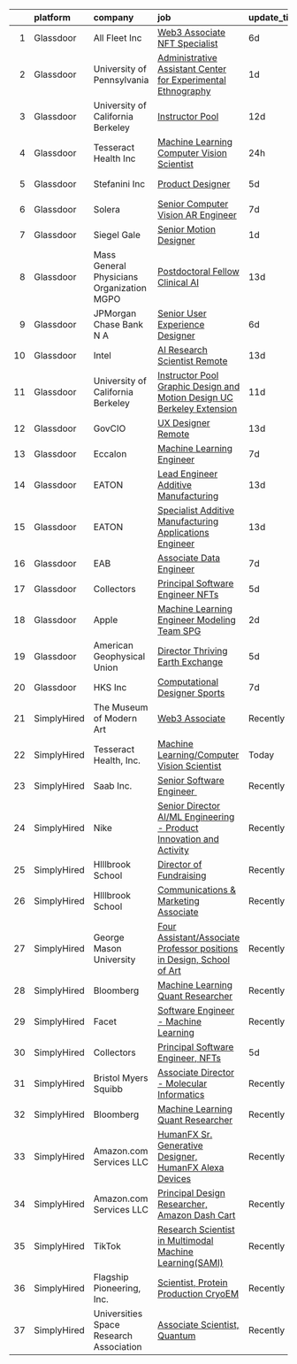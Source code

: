 

|    | platform    | company                                   | job                                                                                                                                                                                                                                                                                                                                                                                                                                                                                                                                                                                                                                                                                                                                                                                                                                                                                                                                                                                                                                                                                                                                                                                                                                                                                                                                                                                 | update_time   | location                |
|---:|:------------|:------------------------------------------|:------------------------------------------------------------------------------------------------------------------------------------------------------------------------------------------------------------------------------------------------------------------------------------------------------------------------------------------------------------------------------------------------------------------------------------------------------------------------------------------------------------------------------------------------------------------------------------------------------------------------------------------------------------------------------------------------------------------------------------------------------------------------------------------------------------------------------------------------------------------------------------------------------------------------------------------------------------------------------------------------------------------------------------------------------------------------------------------------------------------------------------------------------------------------------------------------------------------------------------------------------------------------------------------------------------------------------------------------------------------------------------|:--------------|:------------------------|
|  1 | Glassdoor   | All Fleet Inc                             | [Web3 Associate   NFT Specialist](https://www.glassdoor.com/partner/jobListing.htm?pos=101&ao=1110586&s=58&guid=00000181fb77963eac4d0f2141a205bb&src=GD_JOB_AD&t=SR&vt=w&ea=1&cs=1_4d154e73&cb=1657781327994&jobListingId=1007990811083&cpc=AF1E4A3695F490BE&jrtk=3-0-1g7tnf5q2kbm7801-1g7tnf5qfimbe800-0ed09dea353dd073--6NYlbfkN0AtlW_omU2Xx3W-19HQ_drmTKCWebiHnmA5lS5PDL5G8byyb_cVqG1a5cUmTcwFafQ3qhOZ60w2v3j4Pa4rkUt6EdvziXUDip5jwSVdhurbiWmgDmbNHN71DjmC1h-YEYyICTAHoIxzAFhxhzl_bJoEk5heshHaBve2sorqhXtW4yNvnxu7d-JmpZdaiM1Qy8qV5a7qGmdM9IUzd2I9Um1K97ijKBE4RTEsW_oE_q5Wb7LtWVtxsUBC1jm6NGaXgKMm-11MCjm5sW-uu3YwpktoZvCU4_Ahow8I3hwfeLAHRB8mr94IMRsmvcsUSB8mMdEnKm77wEvbQw7vewSm6P_WgjzFelx6trJINIcDIwnrmFZVs3OheFhE2RG9nR3YipZ4ZaxVXksaRxVK7DVuvLJVJ6iIi4wRd5NW380EkJKSEm0UXkTKfYV5yaOt6X-cIpLLA47_qc3apb6LvnzFNMjnutIpyIqf4l8AsFrfkYsfZjPDNmDnYkcKEDMpRTaYSTmLe97xGm4YrYK9BU9QecbE)                                                                                                                                                                                                                                                                                                                                                                                                                                                                                          | 6d            | Zion, IL                |
|  2 | Glassdoor   | University of Pennsylvania                | [Administrative Assistant  Center for Experimental Ethnography](https://www.glassdoor.com/partner/jobListing.htm?pos=107&ao=1136043&s=58&guid=00000181fb77963eac4d0f2141a205bb&src=GD_JOB_AD&t=SR&vt=w&cs=1_1cb2f3e4&cb=1657781327994&jobListingId=1007999565140&jrtk=3-0-1g7tnf5q2kbm7801-1g7tnf5qfimbe800-b700c7d365867afb-)                                                                                                                                                                                                                                                                                                                                                                                                                                                                                                                                                                                                                                                                                                                                                                                                                                                                                                                                                                                                                                                      | 1d            | Philadelphia, PA        |
|  3 | Glassdoor   | University of California Berkeley         | [Instructor Pool](https://www.glassdoor.com/partner/jobListing.htm?pos=109&ao=1136043&s=58&guid=00000181fb77963eac4d0f2141a205bb&src=GD_JOB_AD&t=SR&vt=w&cs=1_e5e4677a&cb=1657781327995&jobListingId=1007975971924&jrtk=3-0-1g7tnf5q2kbm7801-1g7tnf5qfimbe800-97b24cf7dd2ff725-)                                                                                                                                                                                                                                                                                                                                                                                                                                                                                                                                                                                                                                                                                                                                                                                                                                                                                                                                                                                                                                                                                                    | 12d           | San Francisco, CA       |
|  4 | Glassdoor   | Tesseract Health  Inc                     | [Machine Learning Computer Vision Scientist](https://www.glassdoor.com/partner/jobListing.htm?pos=106&ao=1136043&s=58&guid=00000181fb77963eac4d0f2141a205bb&src=GD_JOB_AD&t=SR&vt=w&ea=1&cs=1_821b2676&cb=1657781327994&jobListingId=1008002710891&jrtk=3-0-1g7tnf5q2kbm7801-1g7tnf5qfimbe800-fd7670455c9a02f9-)                                                                                                                                                                                                                                                                                                                                                                                                                                                                                                                                                                                                                                                                                                                                                                                                                                                                                                                                                                                                                                                                    | 24h           | Remote                  |
|  5 | Glassdoor   | Stefanini  Inc                            | [Product Designer](https://www.glassdoor.com/partner/jobListing.htm?pos=111&ao=1136043&s=58&guid=00000181fb77963eac4d0f2141a205bb&src=GD_JOB_AD&t=SR&vt=w&ea=1&cs=1_5dd7e52c&cb=1657781327996&jobListingId=1007993852074&jrtk=3-0-1g7tnf5q2kbm7801-1g7tnf5qfimbe800-56990b212e5da083-)                                                                                                                                                                                                                                                                                                                                                                                                                                                                                                                                                                                                                                                                                                                                                                                                                                                                                                                                                                                                                                                                                              | 5d            | Dearborn, MI            |
|  6 | Glassdoor   | Solera                                    | [Senior Computer Vision   AR Engineer](https://www.glassdoor.com/partner/jobListing.htm?pos=114&ao=1136043&s=58&guid=00000181fb77963eac4d0f2141a205bb&src=GD_JOB_AD&t=SR&vt=w&cs=1_ea61c3ed&cb=1657781327996&jobListingId=1007987390806&jrtk=3-0-1g7tnf5q2kbm7801-1g7tnf5qfimbe800-361ff7c4e5cf35db-)                                                                                                                                                                                                                                                                                                                                                                                                                                                                                                                                                                                                                                                                                                                                                                                                                                                                                                                                                                                                                                                                               | 7d            | Remote                  |
|  7 | Glassdoor   | Siegel Gale                               | [Senior Motion Designer](https://www.glassdoor.com/partner/jobListing.htm?pos=115&ao=1136043&s=58&guid=00000181fb77963eac4d0f2141a205bb&src=GD_JOB_AD&t=SR&vt=w&ea=1&cs=1_11acc57d&cb=1657781327996&jobListingId=1008001315045&jrtk=3-0-1g7tnf5q2kbm7801-1g7tnf5qfimbe800-63f40859d02cafd9-)                                                                                                                                                                                                                                                                                                                                                                                                                                                                                                                                                                                                                                                                                                                                                                                                                                                                                                                                                                                                                                                                                        | 1d            | New York, NY            |
|  8 | Glassdoor   | Mass General Physicians Organization MGPO | [Postdoctoral Fellow  Clinical AI](https://www.glassdoor.com/partner/jobListing.htm?pos=113&ao=1136043&s=58&guid=00000181fb77963eac4d0f2141a205bb&src=GD_JOB_AD&t=SR&vt=w&cs=1_ba7f9d05&cb=1657781327996&jobListingId=1007973984738&jrtk=3-0-1g7tnf5q2kbm7801-1g7tnf5qfimbe800-7e1e1b7b41195468-)                                                                                                                                                                                                                                                                                                                                                                                                                                                                                                                                                                                                                                                                                                                                                                                                                                                                                                                                                                                                                                                                                   | 13d           | Boston, MA              |
|  9 | Glassdoor   | JPMorgan Chase Bank  N A                  | [Senior User Experience Designer](https://www.glassdoor.com/partner/jobListing.htm?pos=110&ao=1136043&s=58&guid=00000181fb77963eac4d0f2141a205bb&src=GD_JOB_AD&t=SR&vt=w&cs=1_0c849f12&cb=1657781327995&jobListingId=1007991504187&jrtk=3-0-1g7tnf5q2kbm7801-1g7tnf5qfimbe800-87ea9470d0349728-)                                                                                                                                                                                                                                                                                                                                                                                                                                                                                                                                                                                                                                                                                                                                                                                                                                                                                                                                                                                                                                                                                    | 6d            | Chicago, IL             |
| 10 | Glassdoor   | Intel                                     | [AI Research Scientist  Remote ](https://www.glassdoor.com/partner/jobListing.htm?pos=103&ao=1136043&s=58&guid=00000181fb77963eac4d0f2141a205bb&src=GD_JOB_AD&t=SR&vt=w&cs=1_23212396&cb=1657781327994&jobListingId=1007972697909&jrtk=3-0-1g7tnf5q2kbm7801-1g7tnf5qfimbe800-e6d184d2bbfede32-)                                                                                                                                                                                                                                                                                                                                                                                                                                                                                                                                                                                                                                                                                                                                                                                                                                                                                                                                                                                                                                                                                     | 13d           | Santa Clara, CA         |
| 11 | Glassdoor   | University of California Berkeley         | [Instructor Pool Graphic Design and Motion Design UC Berkeley Extension](https://www.glassdoor.com/partner/jobListing.htm?pos=112&ao=1136043&s=58&guid=00000181fb77963eac4d0f2141a205bb&src=GD_JOB_AD&t=SR&vt=w&cs=1_097629d3&cb=1657781327996&jobListingId=1007978484355&jrtk=3-0-1g7tnf5q2kbm7801-1g7tnf5qfimbe800-f40628e4867d1fed-)                                                                                                                                                                                                                                                                                                                                                                                                                                                                                                                                                                                                                                                                                                                                                                                                                                                                                                                                                                                                                                             | 11d           | Berkeley, CA            |
| 12 | Glassdoor   | GovCIO                                    | [UX Designer  Remote ](https://www.glassdoor.com/partner/jobListing.htm?pos=118&ao=1136043&s=58&guid=00000181fb77963eac4d0f2141a205bb&src=GD_JOB_AD&t=SR&vt=w&cs=1_ae318417&cb=1657781327996&jobListingId=1007973829127&jrtk=3-0-1g7tnf5q2kbm7801-1g7tnf5qfimbe800-3c3a8742c6bc3871-)                                                                                                                                                                                                                                                                                                                                                                                                                                                                                                                                                                                                                                                                                                                                                                                                                                                                                                                                                                                                                                                                                               | 13d           | Remote                  |
| 13 | Glassdoor   | Eccalon                                   | [Machine Learning Engineer](https://www.glassdoor.com/partner/jobListing.htm?pos=116&ao=1136043&s=58&guid=00000181fb77963eac4d0f2141a205bb&src=GD_JOB_AD&t=SR&vt=w&ea=1&cs=1_67c5717f&cb=1657781327996&jobListingId=1007987494120&jrtk=3-0-1g7tnf5q2kbm7801-1g7tnf5qfimbe800-1be63e6e10b503d5-)                                                                                                                                                                                                                                                                                                                                                                                                                                                                                                                                                                                                                                                                                                                                                                                                                                                                                                                                                                                                                                                                                     | 7d            | Hanover, MD             |
| 14 | Glassdoor   | EATON                                     | [Lead Engineer   Additive Manufacturing](https://www.glassdoor.com/partner/jobListing.htm?pos=120&ao=1136043&s=58&guid=00000181fb77963eac4d0f2141a205bb&src=GD_JOB_AD&t=SR&vt=w&cs=1_f91444e4&cb=1657781327998&jobListingId=1007973750941&jrtk=3-0-1g7tnf5q2kbm7801-1g7tnf5qfimbe800-7255cd79f6523b15-)                                                                                                                                                                                                                                                                                                                                                                                                                                                                                                                                                                                                                                                                                                                                                                                                                                                                                                                                                                                                                                                                             | 13d           | Southfield, MI          |
| 15 | Glassdoor   | EATON                                     | [Specialist   Additive Manufacturing Applications Engineer](https://www.glassdoor.com/partner/jobListing.htm?pos=108&ao=1136043&s=58&guid=00000181fb77963eac4d0f2141a205bb&src=GD_JOB_AD&t=SR&vt=w&cs=1_0cebd93d&cb=1657781327995&jobListingId=1007973772476&jrtk=3-0-1g7tnf5q2kbm7801-1g7tnf5qfimbe800-24f9db2ec16f5da2-)                                                                                                                                                                                                                                                                                                                                                                                                                                                                                                                                                                                                                                                                                                                                                                                                                                                                                                                                                                                                                                                          | 13d           | Southfield, MI          |
| 16 | Glassdoor   | EAB                                       | [Associate Data Engineer](https://www.glassdoor.com/partner/jobListing.htm?pos=105&ao=1136043&s=58&guid=00000181fb77963eac4d0f2141a205bb&src=GD_JOB_AD&t=SR&vt=w&cs=1_bbe804e7&cb=1657781327994&jobListingId=1007987430798&jrtk=3-0-1g7tnf5q2kbm7801-1g7tnf5qfimbe800-65a1060564fdef46-)                                                                                                                                                                                                                                                                                                                                                                                                                                                                                                                                                                                                                                                                                                                                                                                                                                                                                                                                                                                                                                                                                            | 7d            | Remote                  |
| 17 | Glassdoor   | Collectors                                | [Principal Software Engineer  NFTs](https://www.glassdoor.com/partner/jobListing.htm?pos=102&ao=1110586&s=58&guid=00000181fb77963eac4d0f2141a205bb&src=GD_JOB_AD&t=SR&vt=w&cs=1_903bc828&cb=1657781327994&jobListingId=1007992240823&cpc=C4A69CCDBB3B9599&jrtk=3-0-1g7tnf5q2kbm7801-1g7tnf5qfimbe800-9ed9be0b59a4a466--6NYlbfkN0DG4ntHtB_rMsnfhgmnSvK2brktLme1L4SiDeJjQ-izrVOLqRJ5-yjEwoYGp-nj3bUvyNYGi_l_KUFiTCD1_DplnZFSR8Ijd2N4XRtAZl-U-XeP_v7U1b_lLokY6_wqsZffml7bz2bwVqyfq1s9c9G9-p3oDcepYODTwCNK6_awSdSQKsROIBYqclxWz5pUWt0zUIlNd4K3SbRjYILDPAmYgONgtQD-WWZ9ciYH0GqqzOTuWI4CNW4xgy0ZVlYFJ91Spi7RkvBTzc3lbYMQ5LlkA-EXzW2FUGnv-RI8iZMIsCvA87e972meKCoGTgc5C6KC--ZECwnDLEeWXQS6lyjdspQp6fQ8Bv4PmfJl9q2ueylGuxH5ZGSAgwUJGJkpQ27ys5zEp1Zz3re03dIS67ef6ThiyvvWIwujB-BfSXqaV-kPFAnjAixVqzGDWQJ_-oYnWID8epHmc2NVAfh0PeKlH5t1_UTKxfM2yDpJ1GSWM7zH1oY2zXA5yXfJT1Wgvr5_l96TGiSzCTIWlq0zj0XMD71bm92N3w8PTXbzuJSElIrfLQu5-mUKby7AJF2ENsJtVdZkVlVPnlFolhAysGr6Ybh1jYbc2RdwV_TVdUGPaVIFUw7cP2xHVWBjdDygkPIrlDI4Hfws2FF5lvpC1LkSkDHBrq9uqYLZ-kRRibvOvHZ0i1ZLH9adP7joNUVJKPll8D7cU0B7uR4Fcl6Hmzvp-aneMhUHVerxLoEvMlX_LInZt6bseM-9yJOEQrGQVErSeSzMtRPHbD2Z1Pli3O0SoHhNcTwWSYYKEgMssAQiGCbp63Lv75_mSMEReJxoeQh5wjiHEwceFMlgf0Rb8otky2nvZY3j6MVxEnnKkx_bOSO4_L9oHqrkhL0sgld4wDjU6MkLGiH3CuULPP8hbWYd_I-E_MCbyrU2baF5ClZKl2BdWJtpgJ-0BJMOqrpJmCQpPm9TLYwAfU4mGZ9sg4vieLLTcVjBu_tEU8fGLpasOg%3D%3D) | 5d            | Santa Ana, CA           |
| 18 | Glassdoor   | Apple                                     | [Machine Learning Engineer  Modeling Team   SPG](https://www.glassdoor.com/partner/jobListing.htm?pos=104&ao=1136043&s=58&guid=00000181fb77963eac4d0f2141a205bb&src=GD_JOB_AD&t=SR&vt=w&cs=1_771a881d&cb=1657781327994&jobListingId=1007999034473&jrtk=3-0-1g7tnf5q2kbm7801-1g7tnf5qfimbe800-a1c6ddc4983480cb-)                                                                                                                                                                                                                                                                                                                                                                                                                                                                                                                                                                                                                                                                                                                                                                                                                                                                                                                                                                                                                                                                     | 2d            | Cupertino, CA           |
| 19 | Glassdoor   | American Geophysical Union                | [Director  Thriving Earth Exchange](https://www.glassdoor.com/partner/jobListing.htm?pos=119&ao=1136043&s=58&guid=00000181fb77963eac4d0f2141a205bb&src=GD_JOB_AD&t=SR&vt=w&ea=1&cs=1_1c7df533&cb=1657781327996&jobListingId=1007993955243&jrtk=3-0-1g7tnf5q2kbm7801-1g7tnf5qfimbe800-13b136de571ad4df-)                                                                                                                                                                                                                                                                                                                                                                                                                                                                                                                                                                                                                                                                                                                                                                                                                                                                                                                                                                                                                                                                             | 5d            | Washington, DC          |
| 20 | Glassdoor   | HKS  Inc                                  | [Computational Designer   Sports](https://www.glassdoor.com/partner/jobListing.htm?pos=117&ao=1136043&s=58&guid=00000181fb77963eac4d0f2141a205bb&src=GD_JOB_AD&t=SR&vt=w&cs=1_958f0990&cb=1657781327996&jobListingId=1007987975635&jrtk=3-0-1g7tnf5q2kbm7801-1g7tnf5qfimbe800-d98b7e78996b43d8-)                                                                                                                                                                                                                                                                                                                                                                                                                                                                                                                                                                                                                                                                                                                                                                                                                                                                                                                                                                                                                                                                                    | 7d            | Los Angeles, CA         |
| 21 | SimplyHired | The Museum of Modern Art                  | [Web3 Associate](https://www.simplyhired.com/job/YuKI2tqG1D95R1pZjD5X4TDL5EorwMNgW-VnZr6KMSpp97UaGBSgSg?q=generative+art)                                                                                                                                                                                                                                                                                                                                                                                                                                                                                                                                                                                                                                                                                                                                                                                                                                                                                                                                                                                                                                                                                                                                                                                                                                                           | Recently      | New York, NY            |
| 22 | SimplyHired | Tesseract Health, Inc.                    | [Machine Learning/Computer Vision Scientist](https://www.simplyhired.com/job/iwXCtTY72kw5Rvu02vwYQyiUZQPuKE1vaa0Wy-aIRZrUcmJplgx-2g?q=generative+art)                                                                                                                                                                                                                                                                                                                                                                                                                                                                                                                                                                                                                                                                                                                                                                                                                                                                                                                                                                                                                                                                                                                                                                                                                               | Today         | Remote                  |
| 23 | SimplyHired | Saab Inc.                                 | [Senior Software Engineer ﻿](https://www.simplyhired.com/job/XGxxSbi_pQmghBTdNfKG3BCaBxwKkfnYwjhpRjm-rIVPcxLAmzaDCg?q=generative+art)                                                                                                                                                                                                                                                                                                                                                                                                                                                                                                                                                                                                                                                                                                                                                                                                                                                                                                                                                                                                                                                                                                                                                                                                                                               | Recently      | Remote                  |
| 24 | SimplyHired | Nike                                      | [Senior Director AI/ML Engineering - Product Innovation and Activity](https://www.simplyhired.com/job/Gn9HVTtK0oUTy9Q9duapau2xLYfPiiB0pwqHYMkx_Xg3S0gszFuT0g?q=generative+art)                                                                                                                                                                                                                                                                                                                                                                                                                                                                                                                                                                                                                                                                                                                                                                                                                                                                                                                                                                                                                                                                                                                                                                                                      | Recently      | Atlanta, GA             |
| 25 | SimplyHired | HIllbrook School                          | [Director of Fundraising](https://www.simplyhired.com/job/ENKUisqEPyXa1cUA81a4-YhdtzebfyE0gA8nVSY6VQ4HA2qzcaOKGg?q=generative+art)                                                                                                                                                                                                                                                                                                                                                                                                                                                                                                                                                                                                                                                                                                                                                                                                                                                                                                                                                                                                                                                                                                                                                                                                                                                  | Recently      | Los Gatos, CA           |
| 26 | SimplyHired | HIllbrook School                          | [Communications & Marketing Associate](https://www.simplyhired.com/job/2MBebvIOj_Hp5gq3FFNayjvwoxn4Pb440_8DT_CXG_1WV2F-P3BN4Q?q=generative+art)                                                                                                                                                                                                                                                                                                                                                                                                                                                                                                                                                                                                                                                                                                                                                                                                                                                                                                                                                                                                                                                                                                                                                                                                                                     | Recently      | Los Gatos, CA           |
| 27 | SimplyHired | George Mason University                   | [Four Assistant/Associate Professor positions in Design, School of Art](https://www.simplyhired.com/job/D8338gK928hmnBu5WmHEchQew-866OO-wE1ZAcCSJvSnum83fo95Ag?q=generative+art)                                                                                                                                                                                                                                                                                                                                                                                                                                                                                                                                                                                                                                                                                                                                                                                                                                                                                                                                                                                                                                                                                                                                                                                                    | Recently      | Fairfax, VA             |
| 28 | SimplyHired | Bloomberg                                 | [Machine Learning Quant Researcher](https://www.simplyhired.com/job/s3dWNxhy-GhVUsgwvd7Co50cqaF5odih6QUjK21hfCNmeh-VMRcNKg?q=generative+art)                                                                                                                                                                                                                                                                                                                                                                                                                                                                                                                                                                                                                                                                                                                                                                                                                                                                                                                                                                                                                                                                                                                                                                                                                                        | Recently      | New York, NY            |
| 29 | SimplyHired | Facet                                     | [Software Engineer - Machine Learning](https://www.simplyhired.com/job/rRl7LpYqGiIowLAwzbrNzMgXtXTFbKgtp-z9fo66PKEqX4Q6nYlO_w?q=generative+art)                                                                                                                                                                                                                                                                                                                                                                                                                                                                                                                                                                                                                                                                                                                                                                                                                                                                                                                                                                                                                                                                                                                                                                                                                                     | Recently      | San Francisco, CA       |
| 30 | SimplyHired | Collectors                                | [Principal Software Engineer, NFTs](https://www.simplyhired.com/job/p-RhrSwdWNhvz4rGDu4LwJEPVuChDO6_ZF0zCXEuJovGL6ct9zvzBQ?q=generative+art)                                                                                                                                                                                                                                                                                                                                                                                                                                                                                                                                                                                                                                                                                                                                                                                                                                                                                                                                                                                                                                                                                                                                                                                                                                        | 5d            | Santa Ana, CA           |
| 31 | SimplyHired | Bristol Myers Squibb                      | [Associate Director - Molecular Informatics](https://www.simplyhired.com/job/6LUET-00J9FC82jcNozqbzcnMlTzIUjvX0PgAVt3914OdorFX8oQvA?q=generative+art)                                                                                                                                                                                                                                                                                                                                                                                                                                                                                                                                                                                                                                                                                                                                                                                                                                                                                                                                                                                                                                                                                                                                                                                                                               | Recently      | Cambridge, MA           |
| 32 | SimplyHired | Bloomberg                                 | [Machine Learning Quant Researcher](https://www.simplyhired.com/job/VPoBWZeqtsL_I-8lUeUVH-XyL3kFT6mMxT20wo9--CNiv9Uav37p5Q?q=generative+art)                                                                                                                                                                                                                                                                                                                                                                                                                                                                                                                                                                                                                                                                                                                                                                                                                                                                                                                                                                                                                                                                                                                                                                                                                                        | Recently      | New York, NY            |
| 33 | SimplyHired | Amazon.com Services LLC                   | [HumanFX Sr. Generative Designer, HumanFX Alexa Devices](https://www.simplyhired.com/job/SSrYI_L00o51iyDd7qkZ-T9exLAgSWhXx3vY8D9A9QeIMCvp9Z202A?q=generative+art)                                                                                                                                                                                                                                                                                                                                                                                                                                                                                                                                                                                                                                                                                                                                                                                                                                                                                                                                                                                                                                                                                                                                                                                                                   | Recently      | Remote                  |
| 34 | SimplyHired | Amazon.com Services LLC                   | [Principal Design Researcher, Amazon Dash Cart](https://www.simplyhired.com/job/Lxa5iZNTNQIu5-9ZkJftHwIxZ_tpq8vURbeKfBqZgElC4o2RFPxTSQ?q=generative+art)                                                                                                                                                                                                                                                                                                                                                                                                                                                                                                                                                                                                                                                                                                                                                                                                                                                                                                                                                                                                                                                                                                                                                                                                                            | Recently      | Hudson, MA              |
| 35 | SimplyHired | TikTok                                    | [Research Scientist in Multimodal Machine Learning(SAMI)](https://www.simplyhired.com/job/g0exLn8sQD20rGKxgOfN2y8VGtk6qlrnqctVYQ-tGc51J4jnxUHjLg?q=generative+art)                                                                                                                                                                                                                                                                                                                                                                                                                                                                                                                                                                                                                                                                                                                                                                                                                                                                                                                                                                                                                                                                                                                                                                                                                  | Recently      | Seattle, WA +1 location |
| 36 | SimplyHired | Flagship Pioneering, Inc.                 | [Scientist, Protein Production CryoEM](https://www.simplyhired.com/job/anH9kZn72dncuooKsC7sDCCky1tvVzJHmZhpDSNb2LhW24bGkKCUGQ?q=generative+art)                                                                                                                                                                                                                                                                                                                                                                                                                                                                                                                                                                                                                                                                                                                                                                                                                                                                                                                                                                                                                                                                                                                                                                                                                                     | Recently      | Andover, MA             |
| 37 | SimplyHired | Universities Space Research Association   | [Associate Scientist, Quantum](https://www.simplyhired.com/job/A_kNwmPauICIfo5Qu5V7PVE0zdmhMpn6G33lWYk4RtzR6S2AfVqQ5A?q=generative+art)                                                                                                                                                                                                                                                                                                                                                                                                                                                                                                                                                                                                                                                                                                                                                                                                                                                                                                                                                                                                                                                                                                                                                                                                                                             | Recently      | Mountain View, CA       |